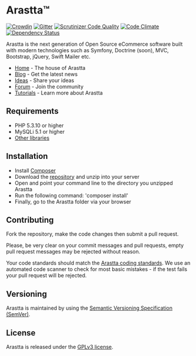 # Arastta™

[![Crowdin](https://d322cqt584bo4o.cloudfront.net/arastta/localized.png)](https://crowdin.com/project/arastta) [![Gitter](https://badges.gitter.im/Join%20Chat.svg)](https://gitter.im/arastta/arastta) [![Scrutinizer Code Quality](https://scrutinizer-ci.com/g/arastta/arastta/badges/quality-score.png?b=master)](https://scrutinizer-ci.com/g/arastta/arastta/?branch=master) [![Code Climate](https://codeclimate.com/github/arastta/arastta/badges/gpa.svg)](https://codeclimate.com/github/arastta/arastta) [![Dependency Status](https://www.versioneye.com/user/projects/558a9f56306662001a000726/badge.svg?style=flat)](https://www.versioneye.com/user/projects/558a9f56306662001a000726)

Arastta is the next generation of Open Source eCommerce software built with modern technologies such as Symfony, Doctrine (soon), MVC, Bootstrap, jQuery, Swift Mailer etc.

* [Home](http://arastta.org) - The house of Arastta
* [Blog](http://arastta.org/blog) - Get the latest news
* [Ideas](http://arastta.org/ideas) - Share your ideas
* [Forum](http://arastta.org/forum) - Join the community
* [Tutorials](http://arastta.org/docs) - Learn more about Arastta

## Requirements

  * PHP 5.3.10 or higher
  * MySQLi 5.1 or higher
  * [Other libraries](http://arastta.org/docs/requirements)

## Installation

  * Install [Composer](https://getcomposer.org/download)
  * Download the [repository](https://github.com/arastta/arastta/archive/master.zip) and unzip into your server
  * Open and point your command line to the directory you unzipped Arastta
  * Run the following command: 'composer install'
  * Finally, go to the Arastta folder via your browser

## Contributing

Fork the repository, make the code changes then submit a pull request.

Please, be very clear on your commit messages and pull requests, empty pull request messages may be rejected without reason.

Your code standards should match the [Arastta coding standards](https://github.com/arastta/arastta/wiki/Coding-Stardards). We use an automated code scanner to check for most basic mistakes - if the test fails your pull request will be rejected.

## Versioning

Arastta is maintained by using the [Semantic Versioning Specification (SemVer)](http://semver.org).

## License

Arastta is released under the [GPLv3 license](LICENSE.txt).